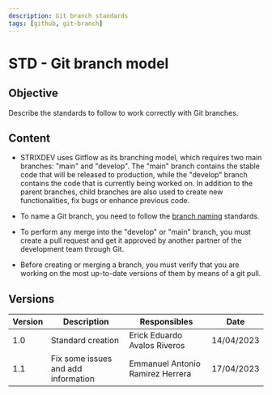 ```yaml
---
description: Git branch standards
tags: [github, git-branch]
---
```


# STD - Git branch model

## Objective

Describe the standards to follow to work correctly with Git branches.

## Content

- STRIXDEV uses Gitflow as its branching model, which requires two main branches: "main" and "develop". The "main" branch contains the stable code that will be released to production, while the "develop" branch contains the code that is currently being worked on. In addition to the parent branches, child branches are also used to create new functionalities, fix bugs or enhance previous code.

- To name a Git branch, you need to follow the [branch naming](git-branch-naming.md) standards.

- To perform any merge into the "develop" or "main" branch, you must create a pull request and get it approved by another partner of the development team through Git.

- Before creating or merging a branch, you must verify that you are working on the most up-to-date versions of them by means of a git pull.

## Versions

| Version | Description                         | Responsibles                     | Date       |
|---------|-------------------------------------|----------------------------------|------------|
| 1.0     | Standard creation                   | Erick Eduardo Avalos Riveros     | 14/04/2023 |
| 1.1     | Fix some issues and add information | Emmanuel Antonio Ramirez Herrera | 17/04/2023 |